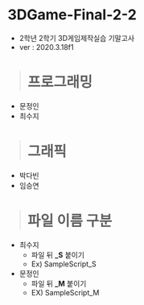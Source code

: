 # 3DGame-Final-2-2
* 2학년 2학기 3D게임제작실습 기말고사
* ver : 2020.3.18f1

> # 프로그래밍
* 문정인
* 최수지
> # 그래픽 
* 박다빈
* 임승연

> # 파일 이름 구분
* 최수지
  * 파일 뒤 **_S** 붙이기
  * Ex) SampleScript_S
* 문정인
  * 파일 뒤 **_M** 붙이기
  * EX) SampleScript_M
